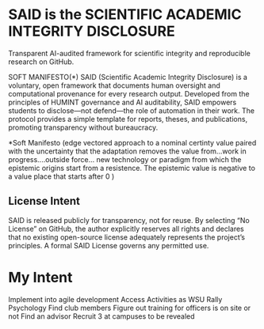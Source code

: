# SAID is the SCIENTIFIC ACADEMIC INTEGRITY DISCLOSURE 

Transparent AI-audited framework for scientific integrity and reproducible research on GitHub.

SOFT MANIFESTO(*) SAID (Scientific Academic Integrity Disclosure) is a voluntary, open framework that documents human oversight and computational provenance for every research output. Developed from the principles of HUMINT governance and AI auditability, SAID empowers students to disclose—not defend—the role of automation in their work. The protocol provides a simple template for reports, theses, and publications, promoting transparency without bureaucracy.

*Soft Manifesto (edge vectored approach to a nominal certinty value paired with the uncertainty that the adaptation removes the value from...work in progress....outside force... new technology or paradigm from which the epistemic origins start from a resistence. The epistemic value is negative to a value place that starts after 0 ) 

## License Intent

SAID is released publicly for transparency, not for reuse.
By selecting “No License” on GitHub, the author explicitly reserves all rights
and declares that no existing open-source license adequately represents the
project’s principles. A formal SAID License governs any permitted use.

# My Intent

Implement into agile development
Access Activities as WSU
Rally Psychology
Find club members
Figure out training for officers is on site or not
Find an advisor
Recruit 3 at campuses to be revealed



